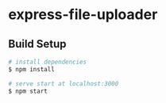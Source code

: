 # express-file-uploader

## Build Setup

```bash
# install dependencies
$ npm install

# serve start at localhost:3000
$ npm start
```
